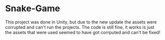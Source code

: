 # Snake-Game
This project was done in Unity, but due to the new update the assets were corrupted and can't run the projects. 
The code is still fine, it works is just the assets that were used seemed to have got corrputed and can't be fixed!
